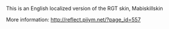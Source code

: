 This is an English localized version of the RGT skin, Mabiskillskin

More information: http://reflect.piiym.net/?page_id=557